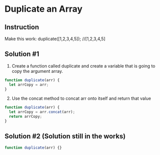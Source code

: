 # Duplicate an Array

## Instruction

Make this work: duplicate([1,2,3,4,5]); //[1,2,3,4,5]

## Solution #1

1. Create a function called duplicate and create a variable that
   is going to copy the argument array.

```js
function duplicate(arr) {
  let arrCopy = arr;
}
```

2. Use the concat method to concat arr onto itself and return that value

```js
function duplicate(arr) {
  let arrCopy = arr.concat(arr);
  return arrCopy;
}
```

## Solution #2 (Solution still in the works)

```js
function duplicate(arr) {}
```
